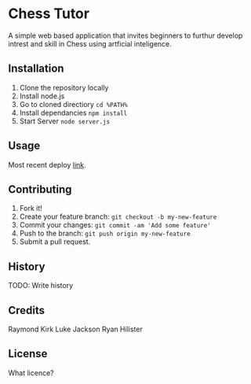 # Chess Tutor

A simple web based application that invites beginners to furthur develop intrest and skill in Chess using artficial inteligence.

## Installation

1. Clone the repository locally
2. Install node.js
3. Go to cloned directiory `cd %PATH%`
4. Install dependancies `npm install`
5. Start Server `node server.js`

## Usage

Most recent deploy [link](http://chesstutor.herokuapp.com).

## Contributing

1. Fork it!
2. Create your feature branch: `git checkout -b my-new-feature`
3. Commit your changes: `git commit -am 'Add some feature'`
4. Push to the branch: `git push origin my-new-feature`
5. Submit a pull request.

## History

TODO: Write history

## Credits

Raymond Kirk
Luke Jackson
Ryan Hilister

## License

What licence?
